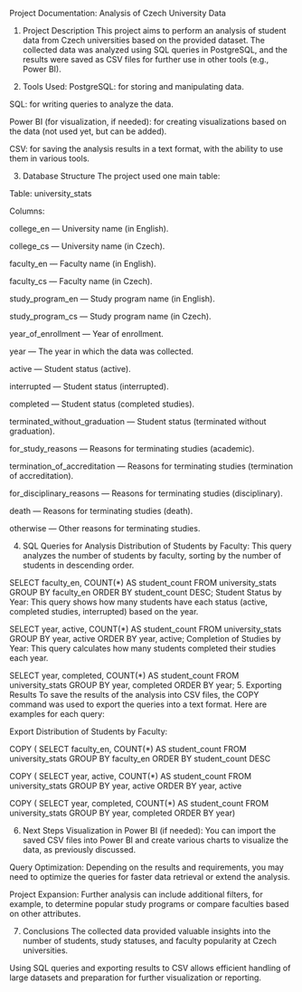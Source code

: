 Project Documentation: Analysis of Czech University Data
1. Project Description
This project aims to perform an analysis of student data from Czech universities based on the provided dataset. The collected data was analyzed using SQL queries in PostgreSQL, and the results were saved as CSV files for further use in other tools (e.g., Power BI).

2. Tools Used:
PostgreSQL: for storing and manipulating data.

SQL: for writing queries to analyze the data.

Power BI (for visualization, if needed): for creating visualizations based on the data (not used yet, but can be added).

CSV: for saving the analysis results in a text format, with the ability to use them in various tools.

3. Database Structure
The project used one main table:

Table: university_stats

Columns:

college_en — University name (in English).

college_cs — University name (in Czech).

faculty_en — Faculty name (in English).

faculty_cs — Faculty name (in Czech).

study_program_en — Study program name (in English).

study_program_cs — Study program name (in Czech).

year_of_enrollment — Year of enrollment.

year — The year in which the data was collected.

active — Student status (active).

interrupted — Student status (interrupted).

completed — Student status (completed studies).

terminated_without_graduation — Student status (terminated without graduation).

for_study_reasons — Reasons for terminating studies (academic).

termination_of_accreditation — Reasons for terminating studies (termination of accreditation).

for_disciplinary_reasons — Reasons for terminating studies (disciplinary).

death — Reasons for terminating studies (death).

otherwise — Other reasons for terminating studies.

4. SQL Queries for Analysis
Distribution of Students by Faculty: This query analyzes the number of students by faculty, sorting by the number of students in descending order.


SELECT faculty_en, COUNT(*) AS student_count 
FROM university_stats 
GROUP BY faculty_en 
ORDER BY student_count DESC;
Student Status by Year: This query shows how many students have each status (active, completed studies, interrupted) based on the year.


SELECT year, active, COUNT(*) AS student_count
FROM university_stats
GROUP BY year, active
ORDER BY year, active;
Completion of Studies by Year: This query calculates how many students completed their studies each year.


SELECT year, completed, COUNT(*) AS student_count
FROM university_stats
GROUP BY year, completed
ORDER BY year;
5. Exporting Results
To save the results of the analysis into CSV files, the COPY command was used to export the queries into a text format. Here are examples for each query:

Export Distribution of Students by Faculty:


COPY (
  SELECT faculty_en, COUNT(*) AS student_count 
  FROM university_stats 
  GROUP BY faculty_en 
  ORDER BY student_count DESC



COPY (
  SELECT year, active, COUNT(*) AS student_count
  FROM university_stats
  GROUP BY year, active
  ORDER BY year, active


COPY (
  SELECT year, completed, COUNT(*) AS student_count
  FROM university_stats
  GROUP BY year, completed
  ORDER BY year)
  
6. Next Steps
Visualization in Power BI (if needed): You can import the saved CSV files into Power BI and create various charts to visualize the data, as previously discussed.

Query Optimization: Depending on the results and requirements, you may need to optimize the queries for faster data retrieval or extend the analysis.

Project Expansion: Further analysis can include additional filters, for example, to determine popular study programs or compare faculties based on other attributes.

7. Conclusions
The collected data provided valuable insights into the number of students, study statuses, and faculty popularity at Czech universities.

Using SQL queries and exporting results to CSV allows efficient handling of large datasets and preparation for further visualization or reporting.